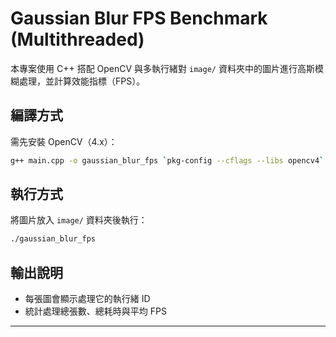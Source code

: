 # Gaussian Blur FPS Benchmark (Multithreaded)

本專案使用 C++ 搭配 OpenCV 與多執行緒對 `image/` 資料夾中的圖片進行高斯模糊處理，並計算效能指標（FPS）。

## 編譯方式

需先安裝 OpenCV（4.x）：

```bash
g++ main.cpp -o gaussian_blur_fps `pkg-config --cflags --libs opencv4` -std=c++17 -pthread
```

##  執行方式

將圖片放入 `image/` 資料夾後執行：

```bash
./gaussian_blur_fps
```

##  輸出說明

- 每張圖會顯示處理它的執行緒 ID
- 統計處理總張數、總耗時與平均 FPS

---
